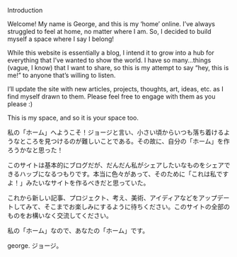 Introduction

Welcome!  My name is George, and this is my ‘home’ online.  I’ve always struggled to feel at home, no matter where I am. So, I decided to build myself a space where I say I belong!  

While this website is essentially a blog, I intend it to grow into a hub for everything that I’ve wanted to show the world.  I have so many…things (vague, I know) that I want to share, so this is my attempt to say “hey, this is me!” to anyone that’s willing to listen.  

I’ll update the site with new articles, projects, thoughts, art, ideas, etc. as I find myself drawn to them.  Please feel free to engage with them as you please :) 

This is my space, and so it is your space too.  

私の「ホーム」へようこそ！ジョージと言い、小さい頃からいつも落ち着けるようなところを見つけるのが難しいことである。その故に、自分の「ホーム」を作ろうかなと思った！

このサイトは基本的にブログだが、だんだん私がシェアしたいなものをシェアできるハッブになるつもりです。本当に色々があって、そのために「これは私ですよ！」みたいなサイトを作るべきだと思っていた。

これから新しい記事、プロジェクト、考え、美術、アイディアなどをアップデートしてみて、そこまでお楽しみにするように待ちください。このサイトの全部のものをお構いなく交流してください。

私の「ホーム」なので、あなたの「ホーム」です。

george.
ジョージ。